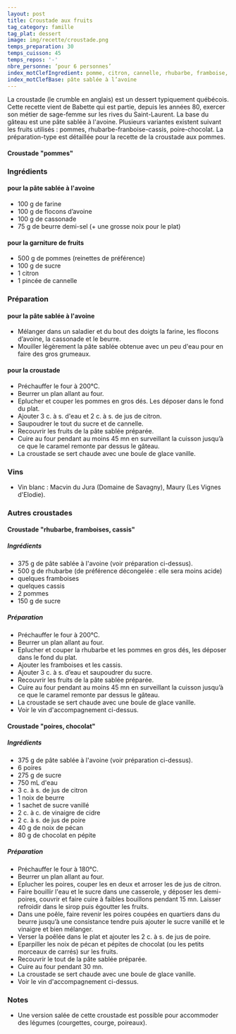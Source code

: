 ```yaml
---
layout: post
title: Croustade aux fruits
tag_category: famille
tag_plat: dessert
image: img/recette/croustade.png
temps_preparation: 30
temps_cuisson: 45
temps_repos: '-'
nbre_personne: ‘pour 6 personnes’
index_motClefIngredient: pomme, citron, cannelle, rhubarbe, framboise, cassis, poire, chocolat
index_motClefBase: pâte sablée à l’avoine
---
```

La croustade (le crumble en anglais) est un dessert typiquement québécois. Cette recette vient de Babette qui est partie, depuis les années 80, exercer son métier de sage-femme sur les rives du Saint-Laurent. La base du gâteau est une pâte sablée à l'avoine. Plusieurs variantes existent suivant les fruits utilisés : pommes, rhubarbe-franboise-cassis, poire-chocolat. La préparation-type est détaillée pour la recette de la croustade aux pommes.

#### **Croustade "pommes"**

### Ingrédients
#### pour la pâte sablée à l'avoine
* 100 g de farine
* 100 g de flocons d’avoine
* 100 g de cassonade
* 75 g de beurre demi-sel (+ une grosse noix pour le plat)

#### pour la garniture de fruits
* 500 g de pommes (reinettes de préférence)
* 100 g de sucre
* 1 citron
* 1 pincée de cannelle

### Préparation
#### pour la pâte sablée à l'avoine
* Mélanger dans un saladier et du bout des doigts la farine, les flocons d’avoine, la cassonade et le beurre.
* Mouiller légèrement la pâte sablée obtenue avec un peu d'eau pour en faire des gros grumeaux.

#### pour la croustade
* Préchauffer le four à 200°C.
* Beurrer un plan allant au four.
* Eplucher et couper les pommes en gros dés. Les déposer dans le fond du plat.
* Ajouter 3 c. à s. d'eau et 2 c. à s. de jus de citron.
* Saupoudrer le tout du sucre et de cannelle.
* Recouvrir les fruits de la pâte sablée préparée.
* Cuire au four pendant au moins 45 mn en surveillant la cuisson jusqu’à ce que le caramel remonte par dessus le gâteau.
* La croustade se sert chaude avec une boule de glace vanille.

### Vins
* Vin blanc : Macvin du Jura (Domaine de Savagny), Maury (Les Vignes d'Elodie).

### Autres croustades

#### **Croustade "rhubarbe, framboises, cassis"**
##### Ingrédients
* 375 g de pâte sablée à l'avoine (voir préparation ci-dessus).
* 500 g de rhubarbe (de préférence décongelée : elle sera moins acide)
* quelques framboises
* quelques cassis
* 2 pommes
* 150 g de sucre

##### Préparation
* Préchauffer le four à 200°C.
* Beurrer un plan allant au four.
* Eplucher et couper la rhubarbe et les pommes en gros dés, les déposer dans le fond du plat.
* Ajouter les framboises et les cassis.
* Ajouter 3 c. à s. d’eau et saupoudrer du sucre.
* Recouvrir les fruits de la pâte sablée préparée.
* Cuire au four pendant au moins 45 mn en surveillant la cuisson jusqu’à ce que le caramel remonte par dessus le gâteau.
* La croustade se sert chaude avec une boule de glace vanille.
* Voir le vin d'accompagnement ci-dessus.

#### **Croustade "poires, chocolat"**
##### Ingrédients
* 375 g de pâte sablée à l'avoine (voir préparation ci-dessus).
* 6 poires
* 275 g de sucre
* 750 mL d'eau
* 3 c. à s. de jus de citron
* 1 noix de beurre
* 1 sachet de sucre vanillé
* 2 c. à c. de vinaigre de cidre
* 2 c. à s. de jus de poire
* 40 g de noix de pécan
* 80 g de chocolat en pépite

##### Préparation
* Préchauffer le four à 180°C.
* Beurrer un plan allant au four.
* Eplucher les poires, couper les en deux et arroser les de jus de citron.
* Faire bouillir l'eau et le sucre dans une casserole, y déposer les demi-poires, couvrir et faire cuire à faibles bouillons pendant 15 mn. Laisser refroidir dans le sirop puis égoutter les fruits.
* Dans une poêle, faire revenir les poires coupées en quartiers dans du beurre jusqu’à une consistance tendre puis ajouter le sucre vanillé et le vinaigre et bien mélanger.
* Verser la poêlée dans le plat et ajouter les 2 c. à s. de jus de poire.
* Eparpiller les noix de pécan et pépites de chocolat (ou les petits morceaux de carrés) sur les fruits.
* Recouvrir le tout de la pâte sablée préparée.
* Cuire au four pendant 30 mn.
* La croustade se sert chaude avec une boule de glace vanille.
* Voir le vin d'accompagnement ci-dessus.

### Notes
* Une version salée de cette croustade est possible pour accommoder des légumes (courgettes, courge, poireaux).
